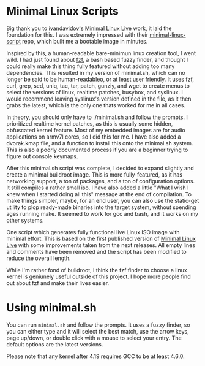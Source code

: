 # Minimal Linux Scripts

Big thank you to [ivandavidov's](https://github.com/ivandavidov) [Minimal Linux Live](http://github.com/ivandavidov/minimal) work, it laid the foundation for this. I was extremely impressed with their [minimal-linux-script](https://github.com/ivandavidov/minimal-linux-script) repo, which built me a bootable image in minutes.

Inspired by this, a human-readable bare-minimun linux creation tool, I went wild. I had just found about [fzf](https://github.com/junegunn/fzf), a bash based fuzzy finder, and thought I could really make this thing fully featured without adding too many dependencies. This resulted in my version of minimal.sh, which can no longer be said to be human-readableo, or at least user friendly. It uses fzf, curl, grep, sed, uniq, tac, tar, patch, gunziy, and wget to create menus to select the versions of linux, realtime patches, busybox, and syslinux. I would recommend leaving syslinux's version defined in the file, as it then grabs the latest, which is the only one thats worked for me in all cases. 

In theory, you should only have to ./minimal.sh and follow the prompts. I prioritized realtime kernel patches, as this is usually some hidden, obfuscated kernel feature. Most of my embedded images are for audio applications on armv7l cores, so I did this for me. I have also added a dvorak.kmap file, and a function to install this onto the minimal.sh system. This is also a poorly documented process if you are a beginner trying to figure out console keymaps. 

After this minimal.sh script was complete, I decided to expand slightly and create a minimal buildroot image. This is more fully-featured, as it has networking support, a ton of packages, and a ton of configuration options. It still compiles a rather small iso. I have also added a little "What I wish I knew when I started doing all this" message at the end of compilation. To make things simpler, maybe, for an end user, you can also use the static-get utility to plop ready-made binaries into the target system, without spending ages running make. It seemed to work for gcc and bash, and it works on my other systems.

One script which generates fully functional live Linux ISO image with minimal effort. This is based on the first published version of [Minimal Linux Live](http://github.com/ivandavidov/minimal) with some improvements taken from the next releases. All empty lines and comments have been removed and the script has been modified to reduce the overall length.

While I'm rather fond of buildroot, I think the fzf finder to choose a linux kernel is geniunely useful outside of this project. I hope more people find out about fzf and make their lives easier.

# Using minimal.sh

You can run `minimal.sh` and follow the prompts. It uses a fuzzy finder, so you can either type and it will select the best match, use the arrow keys, page up/down, or double click with a mouse to select your entry. The default options are the latest versions. 

Please note that any kernel after 4.19 requires GCC to be at least 4.6.0. 

